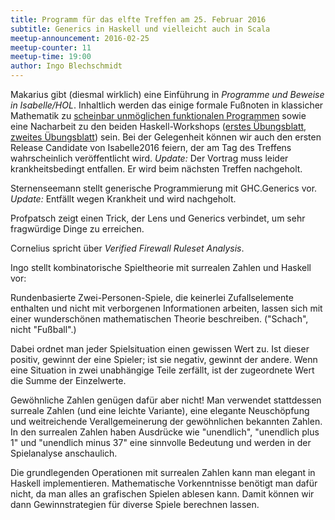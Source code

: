 ```yaml
---
title: Programm für das elfte Treffen am 25. Februar 2016
subtitle: Generics in Haskell und vielleicht auch in Scala
meetup-announcement: 2016-02-25
meetup-counter: 11
meetup-time: 19:00
author: Ingo Blechschmidt
---
```


Makarius gibt (diesmal wirklich) eine Einführung in *Programme und Beweise in Isabelle/HOL*.
Inhaltlich werden das einige formale Fußnoten in klassicher Mathematik
zu [scheinbar unmöglichen funktionalen
Programmen](https://www.youtube.com/watch?v=F53aOAW9PBo)
sowie eine Nacharbeit zu
den beiden Haskell-Workshops ([erstes
Übungsblatt](https://curry-club-aux.github.io/haskell-workshop/uebung.pdf),
[zweites
Übungsblatt](https://curry-club-aux.github.io/haskell-workshop/uebung2.pdf))
sein. Bei der Gelegenheit können wir auch den ersten Release Candidate von
Isabelle2016 feiern, der am Tag des Treffens wahrscheinlich veröffentlicht
wird. *Update:* Der Vortrag muss leider krankheitsbedingt entfallen. Er wird
beim nächsten Treffen nachgeholt.

Sternenseemann stellt generische Programmierung mit GHC.Generics vor.
*Update:* Entfällt wegen Krankheit und wird nachgeholt.
<!-- Lars hält
vielleicht einen Vortrag über das Scala-Äquivalent
[shapeless](https://github.com/milessabin/shapeless). -->

Profpatsch zeigt einen Trick, der Lens und Generics verbindet, um sehr fragwürdige Dinge zu erreichen.

Cornelius spricht über *Verified Firewall Ruleset Analysis*.

Ingo stellt kombinatorische Spieltheorie mit surrealen Zahlen und Haskell vor:

Rundenbasierte Zwei-Personen-Spiele, die keinerlei Zufallselemente
enthalten und nicht mit verborgenen Informationen arbeiten, lassen
sich mit einer wunderschönen mathematischen Theorie beschreiben.
("Schach", nicht "Fußball".)

Dabei ordnet man jeder Spielsituation einen gewissen Wert zu. Ist
dieser positiv, gewinnt der eine Spieler; ist sie negativ, gewinnt
der andere. Wenn eine Situation in zwei unabhängige Teile zerfällt,
ist der zugeordnete Wert die Summe der Einzelwerte.

Gewöhnliche Zahlen genügen dafür aber nicht! Man verwendet
stattdessen surreale Zahlen (und eine leichte Variante), eine
elegante Neuschöpfung und weitreichende Verallgemeinerung der
gewöhnlichen bekannten Zahlen. In den surrealen Zahlen haben
Ausdrücke wie "unendlich", "unendlich plus 1" und "unendlich minus
37" eine sinnvolle Bedeutung und werden in der Spielanalyse
anschaulich.

Die grundlegenden Operationen mit surrealen Zahlen kann man elegant
in Haskell implementieren. Mathematische Vorkenntnisse benötigt man
dafür nicht, da man alles an grafischen Spielen ablesen kann. Damit
können wir dann Gewinnstrategien für diverse Spiele berechnen lassen.
